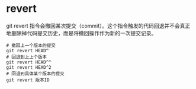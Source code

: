 # revert

git revert 指令会撤回某次提交（commit）。这个指令触发的代码回退并不会真正地删除掉代码提交历史，而是将撤回操作作为新的一次提交记录。

```shell
# 撤回上一个版本的提交
git revert HEAD^
# 回退到上上个版本
git revert HEAD^^
git revert HEAD^2
# 回退到具体某个版本的提交
git revert 版本ID
```
